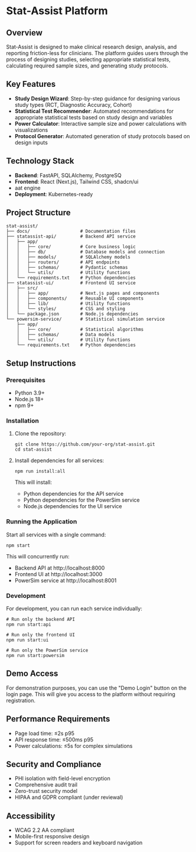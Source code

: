 # Stat-Assist Platform


## Overview

Stat-Assist is designed to make clinical research design, analysis, and reporting friction-less for clinicians. The platform guides users through the process of designing studies, selecting appropriate statistical tests, calculating required sample sizes, and generating study protocols.

## Key Features

- **Study Design Wizard**: Step-by-step guidance for designing various study types (RCT, Diagnostic Accuracy, Cohort)
- **Statistical Test Recommender**: Automated recommendations for appropriate statistical tests based on study design and variables
- **Power Calculator**: Interactive sample size and power calculations with visualizations
- **Protocol Generator**: Automated generation of study protocols based on design inputs

## Technology Stack

- **Backend**: FastAPI, SQLAlchemy, PostgreSQ
- **Frontend**: React (Next.js), Tailwind CSS, shadcn/ui
- aat engine
- **Deployment**: Kubernetes-ready

## Project Structure

```
stat-assist/
├── docs/                   # Documentation files
├── statassist-api/         # Backend API service
│   ├── app/
│   │   ├── core/           # Core business logic
│   │   ├── db/             # Database models and connection
│   │   ├── models/         # SQLAlchemy models
│   │   ├── routers/        # API endpoints
│   │   ├── schemas/        # Pydantic schemas
│   │   └── utils/          # Utility functions
│   └── requirements.txt    # Python dependencies
├── statassist-ui/          # Frontend UI service
│   ├── src/
│   │   ├── app/            # Next.js pages and components
│   │   ├── components/     # Reusable UI components
│   │   ├── lib/            # Utility functions
│   │   └── styles/         # CSS and styling
│   └── package.json        # Node.js dependencies
└── powersim-service/       # Statistical simulation service
    ├── app/
    │   ├── core/           # Statistical algorithms
    │   ├── schemas/        # Data models
    │   └── utils/          # Utility functions
    └── requirements.txt    # Python dependencies
```

## Setup Instructions

### Prerequisites

- Python 3.9+
- Node.js 18+
- npm 9+

### Installation

1. Clone the repository:
   ```
   git clone https://github.com/your-org/stat-assist.git
   cd stat-assist
   ```

2. Install dependencies for all services:
   ```
   npm run install:all
   ```

   This will install:
   - Python dependencies for the API service
   - Python dependencies for the PowerSim service
   - Node.js dependencies for the UI service

### Running the Application

Start all services with a single command:

```
npm start
```

This will concurrently run:
- Backend API at http://localhost:8000
- Frontend UI at http://localhost:3000
- PowerSim service at http://localhost:8001

### Development

For development, you can run each service individually:

```
# Run only the backend API
npm run start:api

# Run only the frontend UI
npm run start:ui

# Run only the PowerSim service
npm run start:powersim
```

## Demo Access

For demonstration purposes, you can use the "Demo Login" button on the login page. This will give you access to the platform without requiring registration.

## Performance Requirements

- Page load time: ≤2s p95
- API response time: ≤500ms p95
- Power calculations: ≤5s for complex simulations

## Security and Compliance

- PHI isolation with field-level encryption
- Comprehensive audit trail
- Zero-trust security model
- HIPAA and GDPR compliant (under reviewal)

## Accessibility

- WCAG 2.2 AA compliant
- Mobile-first responsive design
- Support for screen readers and keyboard navigation
